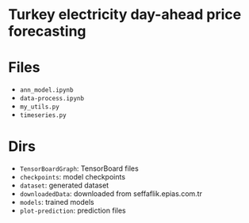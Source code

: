 # Turkey electricity day-ahead price forecasting

# Files
- `ann_model.ipynb`
- `data-process.ipynb`
- `my_utils.py`
- `timeseries.py`

# Dirs
- `TensorBoardGraph`: TensorBoard files
- `checkpoints`: model checkpoints
- `dataset`: generated dataset
- `downloadedData`: downloaded from seffaflik.epias.com.tr
- `models`: trained models
- `plot-prediction`: prediction files
